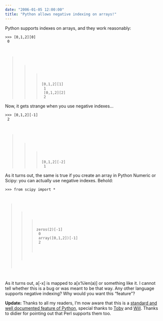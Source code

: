 ```yaml
---
date: "2006-01-05 12:00:00"
title: "Python allows negative indexing on arrays!"
---
```




Python supports indexes on arrays, and they work reasonably:

<code>>>> [0,1,2][0]<br/>
0<br/>
>>> [0,1,2][1]<br/>
1<br/>
>>> [0,1,2][2]<br/>
2</code>

Now, it gets strange when you use negative indexes&hellip;

<code>>>> [0,1,2][-1]<br/>
2<br/>
>>> [0,1,2][-2]<br/>
1</code>

As it turns out, the same is true if you create an array in Python Numeric or Scipy: you can actually use negative indexes. Behold:

<code>>>> from scipy import *<br/>
>>> zeros(2)[-1]<br/>
0<br/>
>>> array([0,1,2])[-1]<br/>
2<br/>
</code>

As it turns out, a[-x] is mapped to a[x%len(a)] or something like it. I cannot tell whether this is a bug or was meant to be that way. Any other language supports negative indexing? Why would you want this &ldquo;feature&rdquo;?

__Update:__ Thanks to all my readers, I&rsquo;m now aware that this is a [standard and well documented feature of Python](https://www.python.org/ftp/python/doc/quick-ref.1.3.html#LexEnt), special thanks to [Toby](http://dblp.uni-trier.de/pers/hd/d/Donaldson:Toby.html) and [Will](http://www.entish.org). Thanks to didier for pointing out that Perl supports them too. 

